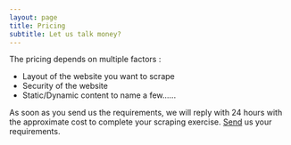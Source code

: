 ```yaml
---
layout: page
title: Pricing
subtitle: Let us talk money?
---
```


The pricing depends on multiple factors : 
- Layout of the website you want to scrape
- Security of the website
- Static/Dynamic content
to name a few......

As soon as you send us the requirements, we will reply with 24 hours with the approximate cost to complete your scraping exercise. [Send](https://proscrape.github.io/quote) us your requirements. 	